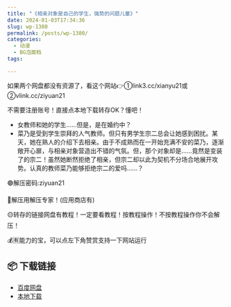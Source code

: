 ```yaml
---
title: "《相亲对象是自己的学生，强势的问题儿童》"
date: 2024-01-03T17:34:36
slug: wp-1380
permalink: /posts/wp-1380/
categories:
  - 动漫
  - BG泡面档
tags:

---
```


如果两个网盘都没有资源了，看这个网站👉①link3.cc/xianyu21或②vlink.cc/ziyuan21

不需要注册账号！直接点本地下载转存OK？懂吧！

*   女教师和她的学生……但是，是在婚约中？
*   菜乃是受到学生崇拜的人气教师。但只有男学生宗二总会让她感到困扰。某天，她在熟人的介绍下去相亲。由于不成熟而在一开始充满不安的菜乃，逐渐敞开心扉，与相亲对象营造出不错的气氛。但，那个对象却是……竟然是变装了的宗二！虽然她断然拒绝了相亲，但宗二却以此为契机不分场合地展开攻势。认真的教师菜乃能够拒绝宗二的爱吗……？

🟢解压密码:ziyuan21

🔵解压用解压专家！(应用商店有)

🟡转存的链接网盘有教程！一定要看教程！按教程操作！不按教程操作你不会解压！

💰🈶能力的宝，可以点左下角赞赏支持一下网站运行

## 📦 下载链接
- [百度网盘](https://blziyuan21.com/pay-download/1380?key=d202beb333&down_id=0)
- [本地下载](https://blziyuan21.com/pay-download/1380?key=d202beb333&down_id=1)

